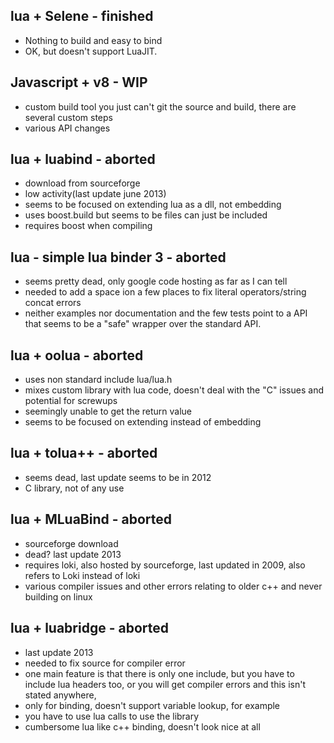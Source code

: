 ## lua + Selene - finished
* Nothing to build and easy to bind
* OK, but doesn't support LuaJIT.

## Javascript + v8 - WIP
* custom build tool you just can't git the source and build, there are several custom steps
* various API changes

 
## lua + luabind - aborted
* download from sourceforge
* low activity(last update june 2013)
* seems to be focused on extending lua as a dll, not embedding
* uses boost.build but seems to be files can just be included
* requires boost when compiling

## lua - simple lua binder 3 - aborted
* seems pretty dead, only google code hosting as far as I can tell
* needed to add a space ion a few places to fix literal operators/string concat errors
* neither examples nor documentation and the few tests point to a API that seems to be a "safe" wrapper over the standard API.

## lua + oolua - aborted
* uses non standard include lua/lua.h
* mixes custom library with lua code, doesn't deal with the "C" issues and potential for screwups
* seemingly unable to get the return value
* seems to be focused on extending instead of embedding

## lua + tolua++ - aborted
* seems dead, last update seems to be in 2012
* C library, not of any use

## lua + MLuaBind - aborted
* sourceforge download
* dead? last update 2013
* requires loki, also hosted by sourceforge, last updated in 2009, also refers to Loki instead of loki
* various compiler issues and other errors relating to older c++ and never building on linux

## lua + luabridge - aborted
* last update 2013
* needed to fix source for compiler error
* one main feature is that there is only one include, but you have to include lua headers too, or you will get compiler errors and this isn't stated anywhere,
* only for binding, doesn't support variable lookup, for example
* you have to use lua calls to use the library
* cumbersome lua like c++ binding, doesn't look nice at all
